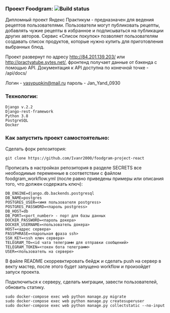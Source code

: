 ### Проект Foodgram: ![Build status](https://github.com/Ivanr2000/foodgram-project-react/actions/workflows/foodgram_workflow.yml/badge.svg)
Дипломный проект Яндекс Практикум - предназначен для ведения рецептов пользователями. Пользователи могут публиковать рецепты, добавлять чужие рецепты в избранное и подписываться на публикации других авторов. Сервис «Список покупок» позволяет пользователям создавать список продуктов, которые нужно купить для приготовления выбранных блюд.

Проект развернут по адресу http://84.201.139.203/ или http://practyatube.sytes.net/, фронтенд получает данные от бэкенда с помощью API. Документация к API доступна по конечной точке - /api/docs/

Логин  - vasypupkin@mail.ru
пароль - Jan_Yand_0930

### Технологии:

```
Django v.2.2
Django-rest-framework
Python 3.8
PostgreSQL
Docker
```

### Как запустить проект самостоятельно:

Сделать форк репозитория:

```
git clone https://github.com/Ivanr2000/foodgram-project-react
```

Прописать в настройках репозитория в разделе SECRETS все необходимые переменные в соответствии с файлом foodgram_workflow.yml (после равно приведены примеры или описания того, что должен содержать ключ):
```
DB_ENGINE=django.db.backends.postgresql
DB_NAME=postgres
POSTGRES_USER=<имя пользователя postgress>
POSTGRES_PASSWORD=<пароль postgress>
DB_HOST=db
DB_PORT=<port_number> - порт для базы данных
DOCKER_PASSWORD=<пароль докера>
DOCKER_USERNAME=<пользователь докера>
HOST=<адрес сервера>
PASSPHRASE=<парольная фраза ssh>
SSH_KEY=<ssh ключ сервера>
TELEGRAM_TO=<id чата телеграмм для отправки сообщений>
TELEGRAM_TOKEN=<токен бота телеграмм>
USER=<пользователь на сервере>
```

В файле README скорревктировать бейдж и сделать push на сервер в векту мастер, после этого будет запущено workflow и произойдет запуск проекта.

Подключиться к серверу, сделать миграции, завести пользователей, обновить статику.

```
sudo docker-compose exec web python manage.py migrate
sudo docker-compose exec web python manage.py createsuperuser
sudo docker-compose exec web python manage.py collectstatic --no-input
```
